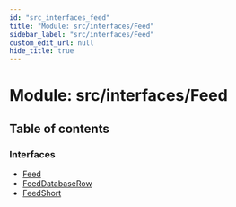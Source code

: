 ```yaml
---
id: "src_interfaces_feed"
title: "Module: src/interfaces/Feed"
sidebar_label: "src/interfaces/Feed"
custom_edit_url: null
hide_title: true
---
```


# Module: src/interfaces/Feed

## Table of contents

### Interfaces

- [Feed](../interfaces/src_interfaces_feed.feed.md)
- [FeedDatabaseRow](../interfaces/src_interfaces_feed.feeddatabaserow.md)
- [FeedShort](../interfaces/src_interfaces_feed.feedshort.md)
